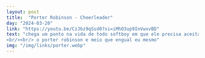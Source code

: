 ```yaml
---
layout: post
title:  "Porter Robinson - Cheerleader"
day: "2024-03-20"
link: "https://youtu.be/CzJbz9qSsd0?si=iMhO3up9InVwxvBD"
text: "chega um ponto na vida de todo softboy em que ele precisa aceitar sua verdade interior . . .
<br/><br/> o porter robinson e meio que engual eu mesmo"
img: "/img/links/porter.webp"
---
```

